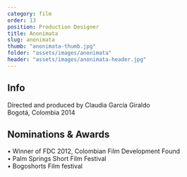 ```yaml
---
category: film
order: 13
position: Production Designer
title: Anonimata
slug: anonimata
thumb: "anonimata-thumb.jpg"
folder: "assets/images/anonimata"
header: "assets/images/anonimata-header.jpg"
---
```


## Info
Directed and produced by Claudia García Giraldo  
Bogotá, Colombia 2014

## Nominations & Awards
&bull; Winner of FDC 2012, Colombian Film Development Found  
&bull; Palm Springs Short Film Festival  
&bull; Bogoshorts Film festival  
